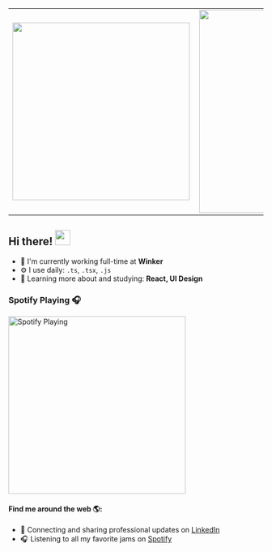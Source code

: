 <center>
  <table>
    <tr>
        <td><img width="350px" align="left" src="https://github-readme-stats.kidoncio.vercel.app/api/top-langs/?username=Kidoncio&layout=compact&theme=radical" /></td>
        <td><img width="400px" align="left" src="https://github-readme-stats.kidoncio.vercel.app/api?username=Kidoncio&hide=prs&show_icons=true&theme=radical" /></td>
    </tr>   
  </table>
</center>

## Hi there! <img src="https://raw.githubusercontent.com/iampavangandhi/iampavangandhi/master/gifs/Hi.gif" width="30px"></h2>

- 🏢 I'm currently working full-time at **Winker**
- ⚙️ I use daily: `.ts`, `.tsx`, `.js`
- 🌱 Learning more about and studying: **React, UI Design**

### Spotify Playing 🎧
[<img src="https://spotify-now-playing.kidoncio.vercel.app/api/spotify-playing" alt="Spotify Playing" width="350" />](https://open.spotify.com/user/12170257891)

#### Find me around the web 🌎:
- 💼 Connecting and sharing professional updates on <a href="https://www.linkedin.com/in/kidoncio/">LinkedIn</a>
- 🎧 Listening to all my favorite jams on <a href="https://open.spotify.com/user/12170257891">Spotify</a>
